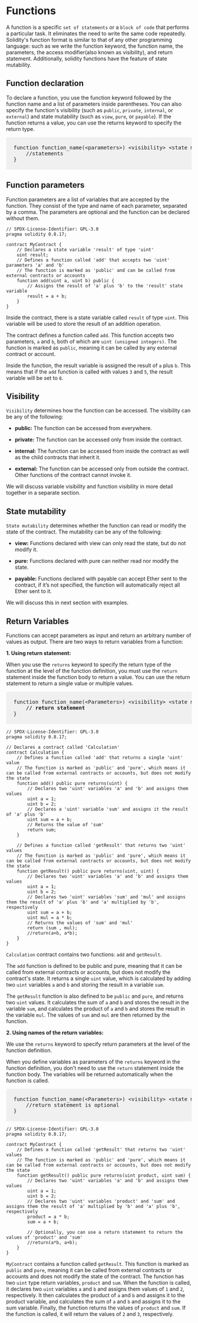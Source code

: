 # Functions

A function is a specific `set of statements` or a `block of code` that performs a particular task. It eliminates the need to write the same code repeatedly. Solidity's function format is similar to that of any other programming language: such as we write the function keyword, the function name, the parameters, the access modifier(also known as visibility), and return statement. Additionally, solidity functions have the feature of state mutability.

## Function declaration

To declare a function, you use the function keyword followed by the function name and a list of parameters inside parentheses. You can also specify the function's visibility (such as `public`, `private`, `internal`, or `external`) and state mutability (such as `view`, `pure`, or `payable`). If the function returns a value, you can use the returns keyword to specify the return type.

<pre style="background: rgba(0,0,0,.05); padding:20px">
function function_name(&lt;parameters&gt;) &lt;visibility&gt; &lt;state mutability&gt; [returns(&lt;return_type&gt;)]{
    //statements  
}
</pre>

## Function parameters

Function parameters are a list of variables that are accepted by the function. They consist of the type and name of each parameter, separated by a comma. The parameters are optional and the function can be declared without them.

```sol
// SPDX-License-Identifier: GPL-3.0
pragma solidity 0.8.17;

contract MyContract {
    // Declares a state variable 'result' of type 'uint'
    uint result;
    // Defines a function called 'add' that accepts two 'uint' parameters 'a' and 'b'
    // The function is marked as 'public' and can be called from external contracts or accounts
    function add(uint a, uint b) public {
        // Assigns the result of 'a' plus 'b' to the 'result' state variable
        result = a + b;
    }
}
```
Inside the contract, there is a state variable called `result` of type `uint`. This variable will be used to store the result of an addition operation.

The contract defines a function called `add`. This function accepts two parameters, `a` and `b`, both of which are `uint (unsigned integers)`. The function is marked as `public`, meaning it can be called by any external contract or account.

Inside the function, the result variable is assigned the result of `a` plus `b`. This means that if the `add` function is called with values `3` and `5`, the result variable will be set to `8`.

## Visibility

`Visibility` determines how the function can be accessed. The visibility can be any of the following:

* **public:** The function can be accessed from everywhere.

* **private:** The function can be accessed only from inside the contract.

* **internal:** The function can be accessed from inside the contract as well as the child contracts that inherit it.

* **external:** The function can be accessed only from outside the contract. Other functions of the contract cannot invoke it.

<div class="doc-note"><p class="alert alert-primary">We will discuss variable visibility and function visibility in more detail together in a separate section.</p></div>

## State mutability

`State mutability` determines whether the function can read or modify the state of the contract. The mutability can be any of the following:

* **view:** Functions declared with view can only read the state, but do not modify it.

* **pure:** Functions declared with pure can neither read nor modify the state.

* **payable:** Functions declared with payable can accept Ether sent to the contract, if it’s not specified, the function will automatically reject all Ether sent to it.

<div class="doc-note"><p class="alert alert-primary">We will discuss this in next section with examples.</p></div>

## Return Variables

Functions can accept parameters as input and return an arbitrary number of values as output. There are two ways to return variables from a function:

**1. Using return statement:**

When you use the `returns` keyword to specify the return type of the function at the level of the function definition, you must use the `return` statement inside the function body to return a value. You can use the return statement to return a single value or multiple values.

<pre style="background: rgba(0,0,0,.05); padding:20px">
function function_name(&lt;Parameters&gt;) &lt;visibility&gt; &lt;state mutability&gt; <strong>[returns(&lt;return_type,return_type...&gt;)]</strong>{
    <strong>// return statement</strong>
}
</pre>

```sol
// SPDX-License-Identifier: GPL-3.0
pragma solidity 0.8.17;

// Declares a contract called 'Calculation'
contract Calculation {
    // Defines a function called 'add' that returns a single 'uint' value
    // The function is marked as 'public' and 'pure', which means it can be called from external contracts or accounts, but does not modify the state
    function add() public pure returns(uint) {
        // Declares two 'uint' variables 'a' and 'b' and assigns them values
        uint a = 1;
        uint b = 2;
        // Declares a 'uint' variable 'sum' and assigns it the result of 'a' plus 'b'
        uint sum = a + b;
        // Returns the value of 'sum'
        return sum;
    }
    
    // Defines a function called 'getResult' that returns two 'uint' values
    // The function is marked as 'public' and 'pure', which means it can be called from external contracts or accounts, but does not modify the state
    function getResult() public pure returns(uint, uint) {
        // Declares two 'uint' variables 'a' and 'b' and assigns them values
        uint a = 1;
        uint b = 2;
        // Declares two 'uint' variables 'sum' and 'mul' and assigns them the result of 'a' plus 'b' and 'a' multiplied by 'b', respectively
        uint sum = a + b;
        uint mul = a * b;
        // Returns the values of 'sum' and 'mul'
        return (sum , mul);
        //return(a+b, a*b);  
    }
}
```

`Calculation` contract contains two functions: `add` and `getResult`.

The `add` function is defined to be public and pure, meaning that it can be called from external contracts or accounts, but does not modify the contract's state. It returns a single `uint` value, which is calculated by adding two `uint` variables `a` and `b` and storing the result in a variable `sum`.

The `getResult` function is also defined to be `public` and `pure`, and returns two `uint` values. It calculates the sum of `a` and `b` and stores the result in the variable `sum`, and calculates the product of `a` and `b` and stores the result in the variable `mul`. The values of `sum` and `mul` are then returned by the function.

**2. Using names of the return variables:**

We use the `returns` keyword to specify return parameters at the level of the function definition.

When you define variables as parameters of the `returns` keyword in the function definition, you don't need to use the `return` statement inside the function body. The variables will be returned automatically when the function is called.

<pre style="background: rgba(0,0,0,.05); padding:20px">
function function_name(&lt;Parameters&gt;) &lt;visibility&gt; &lt;state mutability&gt; <strong>[returns(&lt;return parameters&gt;)]</strong>{
    //return statement is optional 
}
</pre>

```sol
// SPDX-License-Identifier: GPL-3.0
pragma solidity 0.8.17;

contract MyContract {
    // Defines a function called 'getResult' that returns two 'uint' values
    // The function is marked as 'public' and 'pure', which means it can be called from external contracts or accounts, but does not modify the state
    function getResult() public pure returns(uint product, uint sum) {
        // Declares two 'uint' variables 'a' and 'b' and assigns them values
        uint a = 1;
        uint b = 2;
        // Declares two 'uint' variables 'product' and 'sum' and assigns them the result of 'a' multiplied by 'b' and 'a' plus 'b', respectively
        product = a * b;
        sum = a + b;
        
        // Optionally, you can use a return statement to return the values of 'product' and 'sum'
        //return(a*b, a+b);
    }
}
```

`MyContract` contains a function called `getResult`. This function is marked as `public` and `pure`, meaning it can be called from external contracts or accounts and does not modify the state of the contract. The function has two `uint` type return variables, `product` and `sum`. When the function is called, it declares two `uint` variables `a` and `b` and assigns them values of `1` and `2`, respectively. It then calculates the product of `a` and `b` and assigns it to the product variable, and calculates the sum of `a` and `b` and assigns it to the sum variable. Finally, the function returns the values of `product` and `sum`. If the function is called, it will return the values of `2` and `3`, respectively.